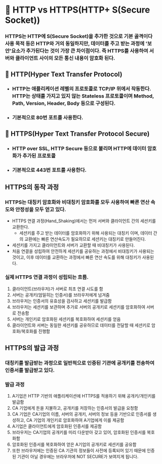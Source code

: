 # 🚗 HTTP vs HTTPS(HTTP+ S(Secure Socket))
### HTTPS는 HTTP에 S(Secure Socket)을 추가한 것으로 기본 골격이다 사용 목적 등은 HTTP와 거의 동일하지만, 데이터를 주고 받는 과정에 '보안'요소가 추가된다는 것이 가장 큰 차이점이다. 즉 HTTPS를 사용하여 서버와 클라이언트 사이의 모든 통신 내용이  암호화 된다.

## 🚓 HTTP(Hyper Text Transfer Protocol)
- ### HTTP는 애플리케이션 레벨의 프로토콜로 TCP/IP 위에서 작동한다. HTTP는 상태를 가지고 있지 않는 Stateless 프로토콜이며 Method, Path, Version, Header, Body 등으로 구성된다.
- ### 기본적으로 80번 포트를 사용한다. 
## 🚕 HTTPS(Hyper Text Transfer Protocol Secure)
- ### HTTP over SSL, HTTP Secure 등으로 불리며 HTTP에 데이터 암호화가 추가된 프로토콜 
- ### 기본적으로 443번 포트를 사용한다.
  
## HTTPS의 동작 과정
### HTTPS는 대칭키 암호화와 비대칭키 암호화를 모두 사용하여 빠른 연산 속도와 안정성을 모두 얻고 있다.
- HTTPS 연결 과정(Hand_Shaking)에서는 먼저 서버와 클라이언트 간의 세션키를 교환한다.
    - 세션키를 주고 받는 데이터를 암호화하기 위해 사용되는 대칭키 이며, 데이터 간의 교환에는 빠른 연산속도가 필요하므로 세션키는 대칭키로 만들어진다.
- 세션키를 가지고 클라이언트와 서버가 교환할 때 비대칭키가 사용된다.
- 처음 연결을 성립하여 안전하게 세션키를 공유하는 과정에서 비대칭키가 사용되는 것이고, 이후 데이터를 교환하는 과정에서 빠른 연산 속도를 위해 대칭키가 사용된다.
  

### 실제 HTTPS 연결 과정이 성립되는 흐름.

1. 클라이언트(브라우저)가 서버로 최초 연결 시도를 함
2. 서버는 공개키(엄밀히는 인증서)를 브라우저에게 넘겨줌
3. 브라우저는 인증서의 유효성을 검사하고 세션키를 발급함
4. 브라우저는 세션키를 보관하며 추가로 서버의 공개키로 세션키를 암호화하여 서버로 전송함
5. 서버는 개인키로 암호화된 세션키를 복호화하여 세션키를 얻음
6. 클라이언트와 서버는 동일한 세션키를 공유하므로 데이터를 전달할 때 세션키로 암호화/복호화를 진행함
  
## HTTPS의 발급 과정
### 대칭키를 발급받는 과정으로 일반적으로 인증된 기관에 공개키를 전송하여 인증서를 발급받고 있다.
  
### 발급 과정
1. A기업은 HTTP 기반의 애플리케이션에 HTTPS를 적용하기 위해 공개키/개인키를 발급함
2. CA 기업에게 돈을 지불하고, 공개키를 저장하는 인증서의 발급을 요청함
3. CA 기업은 CA기업의 이름, 서버의 공개키, 서버의 정보 등을 기반으로 인증서를 생성하고, CA 기업의 개인키로 암호화하여 A기업에게 이를 제공함
4. A기업은 클라이언트에게 암호화된 인증서를 제공함
5. 브라우저는 CA기업의 공개키를 미리 다운받아 갖고 있어, 암호화된 인증서를 복호화함
6. 암호화된 인증서를 복호화하여 얻은 A기업의 공개키로 세션키를 공유함
7. 또한 브라우저에는 인증된 CA 기관의 정보들이 사전에 등록되어 있기 때문에 인증된 기관이 아닐 경우에는 브라우저에 NOT SECURE가 보여지게 됩니다.